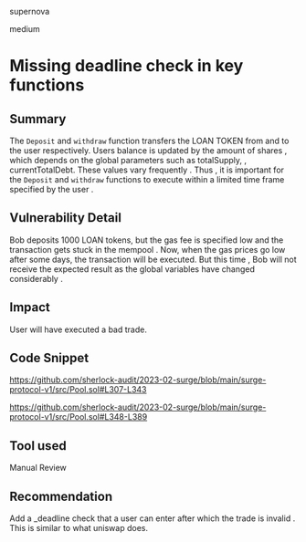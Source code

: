 supernova

medium

# Missing deadline check in key functions

## Summary
The `Deposit` and `withdraw` function transfers the LOAN TOKEN  from and to the user respectively.
Users balance is updated by the amount of shares , which depends on the global parameters such as totalSupply, , currentTotalDebt. 
These values vary frequently . 
Thus , it is important for the `Deposit` and `withdraw` functions to execute within a limited time frame specified by the user . 

## Vulnerability Detail
Bob deposits 1000 LOAN tokens, but the gas fee is specified low and the transaction gets  stuck in the mempool . Now, when the gas prices go low  after some days, the transaction will be executed. But this time , Bob will not receive the expected result  as the global variables have changed considerably . 


## Impact

User will have executed a bad trade. 

## Code Snippet
https://github.com/sherlock-audit/2023-02-surge/blob/main/surge-protocol-v1/src/Pool.sol#L307-L343

https://github.com/sherlock-audit/2023-02-surge/blob/main/surge-protocol-v1/src/Pool.sol#L348-L389

## Tool used

Manual Review

## Recommendation
Add a _deadline check that a user can enter after which the trade is invalid . This is similar to what  uniswap does.
